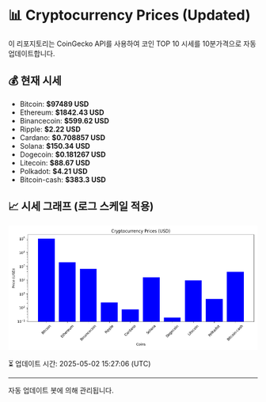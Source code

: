 
# 📊 Cryptocurrency Prices (Updated)

이 리포지토리는 CoinGecko API를 사용하여 코인 TOP 10 시세를 10분가격으로 자동 업데이트합니다.

## 💰 현재 시세
- Bitcoin: **$97489 USD**
- Ethereum: **$1842.43 USD**
- Binancecoin: **$599.62 USD**
- Ripple: **$2.22 USD**
- Cardano: **$0.708857 USD**
- Solana: **$150.34 USD**
- Dogecoin: **$0.181267 USD**
- Litecoin: **$88.67 USD**
- Polkadot: **$4.21 USD**
- Bitcoin-cash: **$383.3 USD**

## 📈 시세 그래프 (로그 스케일 적용)
![Crypto Prices](crypto_prices.png)

⏳ 업데이트 시간: 2025-05-02 15:27:06 (UTC)

---
자동 업데이트 봇에 의해 관리됩니다.
